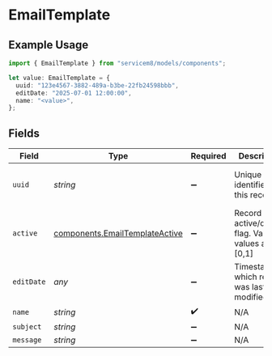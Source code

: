 # EmailTemplate

## Example Usage

```typescript
import { EmailTemplate } from "servicem8/models/components";

let value: EmailTemplate = {
  uuid: "123e4567-3882-489a-b3be-22fb24598bbb",
  editDate: "2025-07-01 12:00:00",
  name: "<value>",
};
```

## Fields

| Field                                                                            | Type                                                                             | Required                                                                         | Description                                                                      | Example                                                                          |
| -------------------------------------------------------------------------------- | -------------------------------------------------------------------------------- | -------------------------------------------------------------------------------- | -------------------------------------------------------------------------------- | -------------------------------------------------------------------------------- |
| `uuid`                                                                           | *string*                                                                         | :heavy_minus_sign:                                                               | Unique identifier for this record                                                | 123e4567-3882-489a-b3be-22fb24598bbb                                             |
| `active`                                                                         | [components.EmailTemplateActive](../../models/components/emailtemplateactive.md) | :heavy_minus_sign:                                                               | Record active/deleted flag.  Valid values are [0,1]                              |                                                                                  |
| `editDate`                                                                       | *any*                                                                            | :heavy_minus_sign:                                                               | Timestamp at which record was last modified                                      | 2025-07-01 12:00:00                                                              |
| `name`                                                                           | *string*                                                                         | :heavy_check_mark:                                                               | N/A                                                                              |                                                                                  |
| `subject`                                                                        | *string*                                                                         | :heavy_minus_sign:                                                               | N/A                                                                              |                                                                                  |
| `message`                                                                        | *string*                                                                         | :heavy_minus_sign:                                                               | N/A                                                                              |                                                                                  |